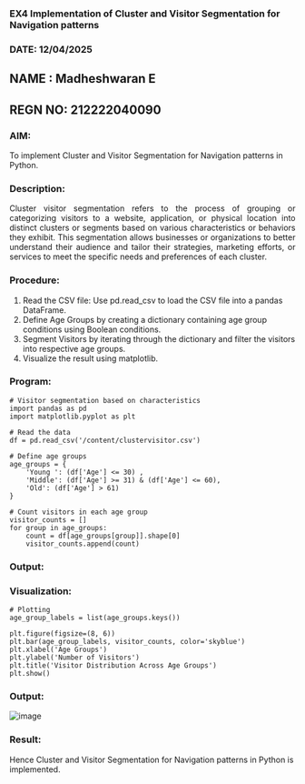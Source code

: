 ### EX4 Implementation of Cluster and Visitor Segmentation for Navigation patterns
### DATE: 12/04/2025
## NAME : Madheshwaran E
## REGN NO: 212222040090
### AIM: 
To implement Cluster and Visitor Segmentation for Navigation patterns in Python.
### Description:
<div align= "justify">Cluster visitor segmentation refers to the process of grouping or categorizing visitors to a website, 
  application, or physical location into distinct clusters or segments based on various characteristics or behaviors they exhibit. 
  This segmentation allows businesses or organizations to better understand their audience and tailor their strategies, marketing efforts, 
  or services to meet the specific needs and preferences of each cluster.</div>
  
### Procedure:
1) Read the CSV file: Use pd.read_csv to load the CSV file into a pandas DataFrame.
2) Define Age Groups by creating a dictionary containing age group conditions using Boolean conditions.
3) Segment Visitors by iterating through the dictionary and filter the visitors into respective age groups.
4) Visualize the result using matplotlib.

### Program:
```
# Visitor segmentation based on characteristics
import pandas as pd
import matplotlib.pyplot as plt

# Read the data
df = pd.read_csv('/content/clustervisitor.csv')

# Define age groups
age_groups = {
    'Young ': (df['Age'] <= 30) ,
    'Middle': (df['Age'] >= 31) & (df['Age'] <= 60),
    'Old': (df['Age'] > 61)
}

# Count visitors in each age group
visitor_counts = []
for group in age_groups:
    count = df[age_groups[group]].shape[0]
    visitor_counts.append(count)
```
### Output:

### Visualization:
```
# Plotting
age_group_labels = list(age_groups.keys())

plt.figure(figsize=(8, 6))
plt.bar(age_group_labels, visitor_counts, color='skyblue')
plt.xlabel('Age Groups')
plt.ylabel('Number of Visitors')
plt.title('Visitor Distribution Across Age Groups')
plt.show()
```
### Output:

![image](https://github.com/user-attachments/assets/947e4ee4-aa75-4795-8d2e-314ba4bc4ec5)

### Result:
Hence Cluster and Visitor Segmentation for Navigation patterns in Python is implemented.
